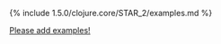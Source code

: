 {% include 1.5.0/clojure.core/STAR_2/examples.md %}

[Please add examples!](https://github.com/arrdem/grimoire/edit/master/_includes/1.6.0/clojure.core/STAR_2/examples.md)
